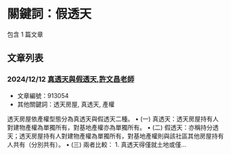 # 關鍵詞：假透天

包含 1 篇文章

## 文章列表

### 2024/12/12 [真透天與假透天,許文昌老師](../../articles/913054_%E7%9C%9F%E9%80%8F%E5%A4%A9%E8%88%87%E5%81%87%E9%80%8F%E5%A4%A9%2C%E8%A8%B1%E6%96%87%E6%98%8C%E8%80%81%E5%B8%AB.md)
- 文章編號：913054
- 其他關鍵詞：透天房屋, 真透天, 產權

透天房屋依產權型態分為真透天與假透天二種。 • (一) 真透天：透天房屋持有人對建物產權為單獨所有，對基地產權亦為單獨所有。 • (二) 假透天：亦稱持分透天；透天房屋持有人對建物產權為單獨所有，對基地產權則與該社區其他房屋持有人共有（分別共有）。 • (三) 兩者比較： 1. 真透天得僅就土地或僅...
